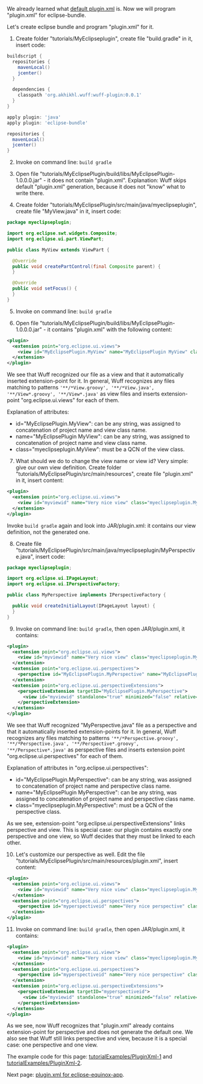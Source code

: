 We already learned what [default plugin.xml](Default-plugin.xml) is. Now we will program "plugin.xml" for eclipse-bundle.

Let's create eclipse bundle and program "plugin.xml" for it.

1. Create folder "tutorials/MyEclipseplugin", create file "build.gradle" in it, insert code:

  ```groovy
  buildscript {
    repositories {
      mavenLocal()
      jcenter()
    }

    dependencies {
      classpath 'org.akhikhl.wuff:wuff-plugin:0.0.1'
    }
  }

  apply plugin: 'java'
  apply plugin: 'eclipse-bundle'

  repositories {
    mavenLocal()
    jcenter()
  }
  ```

2. Invoke on command line: `build gradle`

3. Open file "tutorials/MyEclipsePlugin/build/libs/MyEclipsePlugin-1.0.0.0.jar" - it does not contain "plugin.xml". Explanation: Wuff skips default "plugin.xml" generation, because it does not "know" what to write there.

4. Create folder "tutorials/MyEclipsePlugin/src/main/java/myeclipseplugin", create file "MyView.java" in it, insert code:

  ```java
  package myeclipseplugin;

  import org.eclipse.swt.widgets.Composite;
  import org.eclipse.ui.part.ViewPart;

  public class MyView extends ViewPart {

    @Override
    public void createPartControl(final Composite parent) {
    }

    @Override
    public void setFocus() {
    }
  }
  ```

5. Invoke on command line: `build gradle`

6. Open file "tutorials/MyEclipsePlugin/build/libs/MyEclipsePlugin-1.0.0.0.jar" - it contains "plugin.xml" with the following content:

  ```xml
  <plugin>
    <extension point="org.eclipse.ui.views">
      <view id="MyEclipsePlugin.MyView" name="MyEclipsePlugin MyView" class="myeclipseplugin.MyView"/>
    </extension>
  </plugin>
  ```

  We see that Wuff recognized our file as a view and that it automatically inserted extension-point for it. In general, Wuff recognizes any files matching to patterns `'**/*View.groovy', '**/*View.java', '**/View*.groovy', '**/View*.java'` as view files and inserts extension-point "org.eclipse.ui.views" for each of them.

  Explanation of attributes:
  - id="MyEclipsePlugin.MyView": can be any string, was assigned to concatenation of project name and view class name.
  - name="MyEclipsePlugin MyView": can be any string, was assigned to concatenation of project name and view class name.
  - class="myeclipseplugin.MyView": must be a QCN of the view class.

7. What should we do to change the view name or view id? Very simple: give our own view definition. Create folder "tutorials/MyEclipsePlugin/src/main/resources", create file "plugin.xml" in it, insert content:

  ```xml
  <plugin>
    <extension point="org.eclipse.ui.views">
      <view id="myviewid" name="Very nice view" class="myeclipseplugin.MyView"/>
    </extension>
  </plugin>
  ```

  Invoke `build gradle` again and look into JAR/plugin.xml: it contains our view definition, not the generated one.

8. Create file "tutorials/MyEclipsePlugin/src/main/java/myeclipseplugin/MyPerspective.java", insert code:

  ```java
  package myeclipseplugin;

  import org.eclipse.ui.IPageLayout;
  import org.eclipse.ui.IPerspectiveFactory;

  public class MyPerspective implements IPerspectiveFactory {

    public void createInitialLayout(IPageLayout layout) {
    }
  }
  ```

9. Invoke on command line: `build gradle`, then open JAR/plugin.xml, it contains:

  ```xml
  <plugin>
    <extension point="org.eclipse.ui.views">
      <view id="myviewid" name="Very nice view" class="myeclipseplugin.MyView"/>
    </extension>
    <extension point="org.eclipse.ui.perspectives">
      <perspective id="MyEclipsePlugin.MyPerspective" name="MyEclipsePlugin MyPerspective" class="myeclipseplugin.MyPerspective"/>
    </extension>
    <extension point="org.eclipse.ui.perspectiveExtensions">
      <perspectiveExtension targetID="MyEclipsePlugin.MyPerspective">
        <view id="myviewid" standalone="true" minimized="false" relative="org.eclipse.ui.editorss" relationship="left"/>
      </perspectiveExtension>
    </extension>
  </plugin>
  ```

  We see that Wuff recognized "MyPerspective.java" file as a perspective and that it automatically inserted extension-points for it. In general, Wuff recognizes any files matching to patterns `'**/*Perspective.groovy', '**/*Perspective.java', '**/Perspective*.groovy', '**/Perspective*.java'` as perspective files and inserts extension point "org.eclipse.ui.perspectives" for each of them.

  Explanation of attributes in "org.eclipse.ui.perspectives":
  - id="MyEclipsePlugin.MyPerspective": can be any string, was assigned to concatenation of project name and perspective class name.
  - name="MyEclipsePlugin MyPerspective": can be any string, was assigned to concatenation of project name and perspective class name.
  - class="myeclipseplugin.MyPerspective": must be a QCN of the perspective class.

  As we see, extension-point "org.eclipse.ui.perspectiveExtensions" links perspective and view. This is special case: our plugin contains exactly one perspective and one view, so Wuff decides that they must be linked to each other.

10. Let's customize our perspective as well. Edit the file "tutorials/MyEclipsePlugin/src/main/resources/plugin.xml", insert content:

  ```xml
  <plugin>
    <extension point="org.eclipse.ui.views">
      <view id="myviewid" name="Very nice view" class="myeclipseplugin.MyView"/>
    </extension>
    <extension point="org.eclipse.ui.perspectives">
      <perspective id="myperspectiveid" name="Very nice perspective" class="myeclipseplugin.MyPerspective"/>
    </extension>
  </plugin>
  ```

11. Invoke on command line: `build gradle`, then open JAR/plugin.xml, it contains:

  ```xml
  <plugin>
    <extension point="org.eclipse.ui.views">
      <view id="myviewid" name="Very nice view" class="myeclipseplugin.MyView"/>
    </extension>
    <extension point="org.eclipse.ui.perspectives">
      <perspective id="myperspectiveid" name="Very nice perspective" class="myeclipseplugin.MyPerspective"/>
    </extension>
    <extension point="org.eclipse.ui.perspectiveExtensions">
      <perspectiveExtension targetID="myperspectiveid">
        <view id="myviewid" standalone="true" minimized="false" relative="org.eclipse.ui.editorss" relationship="left"/>
      </perspectiveExtension>
    </extension>
  </plugin>
  ```

  As we see, now Wuff recognizes that "plugin.xml" already contains extension-point for perspective and does not generate the default one. We also see that Wuff still links perspective and view, because it is a special case: one perspective and one view.

The example code for this page: [tutorialExamples/PluginXml-1](../tree/master/tutorialExamples/PluginXml-1) and [tutorialExamples/PluginXml-2](../tree/master/tutorialExamples/PluginXml-2).

Next page: [plugin.xml for eclipse-equinox-app](Plugin.xml-for-eclipse-equinox-app).